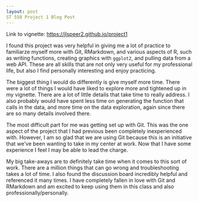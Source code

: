 ```yaml
---
layout: post
ST 558 Project 1 Blog Post
---
```


Link to vignette: https://jlspeer2.github.io/project1

I found this project was very helpful in giving me a lot of practice to familiarze myself more with Git, RMarkdown, and various aspects of R, such as writing functions, creating graphics with `ggplot2`, and pulling data from a web API. These are all skills that are not only very useful for my professional life, but also I find personally interesting and enjoy practicing.

The biggest thing I would do differently is give myself more time. There were a lot of things I would have liked to explore more and tightened up in my vignette. There are a lot of little details that take time to really address. I also probably would have spent less time on generating the function that calls in the data, and more time on the data exploration, again since there are so many details involved there.

The most difficult part for me was getting set up with Git. This was the one aspect of the project that I had previous been completely inexperienced with. However, I am so glad that we are using Git because this is an initiative that we've been wanting to take in my center at work. Now that I have some experience I feel I may be able to lead the charge.

My big take-aways are to definitely take time when it comes to this sort of work. There are a million things that can go wrong and troubleshooting takes a lot of time. I also found the discussion board incredibly helpful and referenced it many times. I have completely fallen in love with Git and RMarkdown and am excited to keep using them in this class and also professionally/personally.
